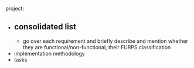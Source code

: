 project:
- consolidated list
	- 
	- go over each requirement and briefly describe and mention whether they are functional/non-functional, their FURPS classification
- implementation methodology
- tasks